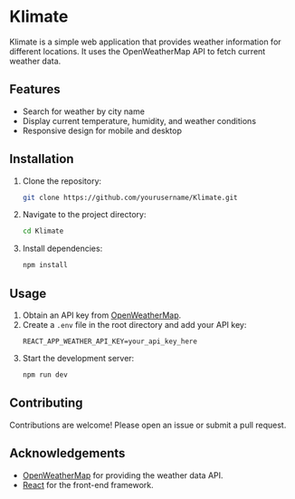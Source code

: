 # Klimate

Klimate is a simple web application that provides weather information for different locations. It uses the OpenWeatherMap API to fetch current weather data.

## Features

- Search for weather by city name
- Display current temperature, humidity, and weather conditions
- Responsive design for mobile and desktop

## Installation

1. Clone the repository:
    ```bash
    git clone https://github.com/yourusername/Klimate.git
    ```
2. Navigate to the project directory:
    ```bash
    cd Klimate
    ```
3. Install dependencies:
    ```bash
    npm install
    ```

## Usage

1. Obtain an API key from [OpenWeatherMap](https://openweathermap.org/api).
2. Create a `.env` file in the root directory and add your API key:
    ```
    REACT_APP_WEATHER_API_KEY=your_api_key_here
    ```
3. Start the development server:
    ```bash
    npm run dev
    ```

## Contributing

Contributions are welcome! Please open an issue or submit a pull request.

## Acknowledgements

- [OpenWeatherMap](https://openweathermap.org/) for providing the weather data API.
- [React](https://reactjs.org/) for the front-end framework.
